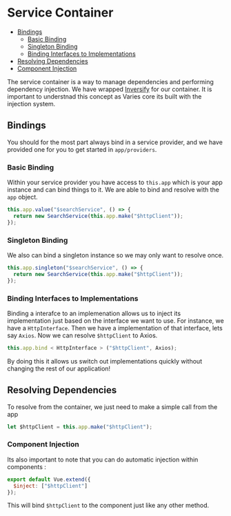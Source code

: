 # Service Container

- [Bindings](#bindings)
  - [Basic Binding](#basic-binding)
  - [Singleton Binding](#singleton-binding)
  - [Binding Interfaces to Implementations](#binding-interfaces-to-implementations)
- [Resolving Dependencies](#resolving-dependencies)
- [Component Injection](#component-injection)

The service container is a way to manage dependencies and performing dependency injection. We have wrapped [Inversify](http://inversify.io) for our container. It is important to understnad this concept as Varies core its built with the injection system.

## Bindings

You should for the most part always bind in a service provider, and we have provided one for you to get started in `app/providers`.

### Basic Binding

Within your service provider you have access to `this.app` which is your app instance and can bind things to it. We are able to bind and resolve with the `app` object.

```js
this.app.value("$searchService", () => {
  return new SearchService(this.app.make("$httpClient"));
});
```

### Singleton Binding

We also can bind a singleton instance so we may only want to resolve once.

```js
this.app.singleton("$searchService", () => {
  return new SearchService(this.app.make("$httpClient"));
});
```

### Binding Interfaces to Implementations

Binding a interafce to an implemenation allows us to inject its implementation just based on the interface we want to use. For instance, we have a `HttpInterface`. Then we have a implementation of that interface, lets say `Axios`. Now we can resolve `$httpClient` to Axios.

```js
this.app.bind < HttpInterface > ("$httpClient", Axios);
```

By doing this it allows us switch out implementations quickly without changing the rest of our application!

## Resolving Dependencies

To resolve from the container, we just need to make a simple call from the app

```js
let $httpClient = this.app.make("$httpClient");
```

### Component Injection

Its also important to note that you can do automatic injection within components :

```js
export default Vue.extend({
  $inject: ["$httpClient"]
});
```

This will bind `$httpClient` to the component just like any other method.
